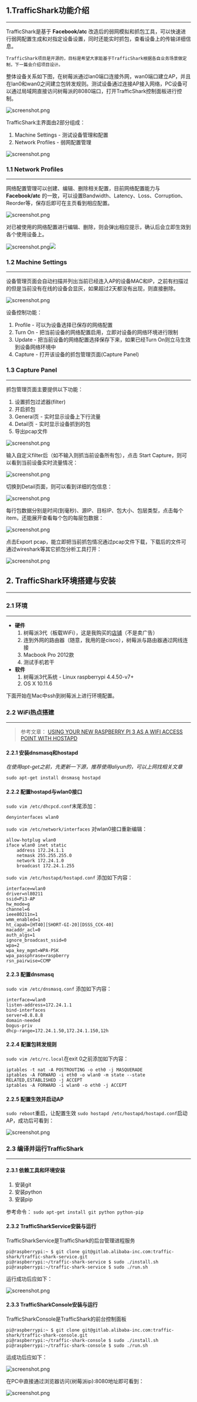 ## 1.TrafficShark功能介绍

---

TrafficShark是基于 **Facebook/atc** 改造后的弱网模拟和抓包工具，可以快速进行弱网配置生成和对指定设备设置，同时还能实时抓包，查看设备上的传输详细信息。

```
TrafficShark项目是开源的，目标是希望大家能基于TrafficShark根据各自业务场景做定制，下一篇会介绍项目设计。
```

整体设备关系如下图，在树莓派通过lan0端口连接外网，wan0端口建立AP，并且在lan0和wan0之间建立包转发规则。测试设备通过连接AP接入网络，PC设备可以通过局域网直接访问树莓派的8080端口，打开TrafficShark控制面板进行控制。

![screenshot.png](http://ata2-img.cn-hangzhou.img-pub.aliyun-inc.com/ae6559aa9be311db6124984e38426c3b.png)

TrafficShark主界面由2部分组成：

1. Machine Settings - 测试设备管理和配置
2. Network Profiles - 弱网配置管理

![screenshot.png](http://ata2-img.cn-hangzhou.img-pub.aliyun-inc.com/e690eddd85104ca81e67b6637fa49739.png)

### 1.1 Network Profiles

---

网络配置管理可以创建、编辑、删除相关配置，目前网络配置能力与 **Facebook/atc** 的一致，可以设置Bandwidth、Latency、Loss、Corruption、Reorder等，保存后即可在主页看到相应配置。

![screenshot.png](http://ata2-img.cn-hangzhou.img-pub.aliyun-inc.com/16f8ebf747baa83c56757039eaf730e2.png)

对已被使用的网络配置进行编辑、删除，则会弹出相应提示，确认后会立即生效到各个使用设备上。

![screenshot.png](http://ata2-img.cn-hangzhou.img-pub.aliyun-inc.com/45f86fd68d9501a76b6ca5502da143b0.png)![](/assets/media/2017/05/02/trafficshark-tool-for-network-4.png)

### 1.2 Machine Settings

---

设备管理页面会自动扫描并列出当前已经连入AP的设备MAC和IP，之前有扫描过的但是当前没有在线的设备会显灰，如果超过2天都没有出现，则直接删除。

![screenshot.png](http://ata2-img.cn-hangzhou.img-pub.aliyun-inc.com/cee23665a2999f84a92fee07759722cc.png)

设备控制功能：

1. Profile - 可以为设备选择已保存的网络配置
2. Turn On - 把当前设备的网络配置启用，立即对设备的网络环境进行限制
3. Update - 把当前设备的网络配置选择保存下来，如果已经Turn On则立马生效到设备网络环境中
4. Capture - 打开该设备的抓包管理页面(Capture Panel)

### 1.3 Capture Panel

---

抓包管理页面主要提供以下功能：

1. 设置抓包过滤器(filter)
2. 开启抓包
3. General页 - 实时显示设备上下行流量
4. Detail页 - 实时显示设备抓到的包
5. 导出pcap文件

![screenshot.png](http://ata2-img.cn-hangzhou.img-pub.aliyun-inc.com/9600f2fdc22746fdca8aebabd9e9a556.png)

输入自定义filter后（如不输入则抓当前设备所有包），点击 Start Capture，则可以看到当前设备实时流量情况：

![screenshot.png](http://ata2-img.cn-hangzhou.img-pub.aliyun-inc.com/ef4362f65717c600c9f19ff478141c9b.png)

切换到Detail页面，则可以看到详细的包信息：

![screenshot.png](http://ata2-img.cn-hangzhou.img-pub.aliyun-inc.com/2d0dc2da13d27b3e662da13d30698a31.png)

每行包数据分别是时间(到毫秒)、源IP、目标IP、包大小、包层类型，点击每个item，还能展开查看每个包的每层包数据：

![screenshot.png](http://ata2-img.cn-hangzhou.img-pub.aliyun-inc.com/9f8f27c2cd5537e41bf81f32191b0ea2.png)

点击Export pcap，能立即把当前抓包情况通过pcap文件下载，下载后的文件可通过wireshark等其它抓包分析工具打开：

![screenshot.png](http://ata2-img.cn-hangzhou.img-pub.aliyun-inc.com/e26ca4791c4c125104eed845706064ab.png)

## 2. TrafficShark环境搭建与安装

---

### 2.1 环境

---

* **硬件**
  1. 树莓派3代（板载WiFi），这是我购买的[店铺](https://item.taobao.com/item.htm?spm=a1z09.2.0.0.lzcDi6&id=527525039334&_u=41tom485b0d)（不是卖广告）
  2. 连到外网的路由器（随意，我用的是cisco），树莓派与路由器通过网线连接
  3. Macbook Pro 2012款
  4. 测试手机若干
* **软件**
  1. 树莓派3代系统 - Linux raspberrypi 4.4.50-v7+
  2. OS X 10.11.6
  
下面开始在Mac中ssh到树莓派上进行环境配置。
  
### 2.2 WiFi热点搭建

---

> 参考文章：
> [USING YOUR NEW RASPBERRY PI 3 AS A WIFI ACCESS POINT WITH HOSTAPD](https://frillip.com/using-your-raspberry-pi-3-as-a-wifi-access-point-with-hostapd/)

#### 2.2.1 安装dnsmasq和hostapd

*在使用apt-get之前，先更新一下源，推荐使用aliyun的，可以上网找相关文章*

```
sudo apt-get install dnsmasq hostapd
```

#### 2.2.2 配置hostapd与wlan0接口


``` sudo vim /etc/dhcpcd.conf ```末尾添加：

``` 
denyinterfaces wlan0 
```

``` sudo vim /etc/network/interfaces ``` 对wlan0接口重新编辑：

```
allow-hotplug wlan0  
iface wlan0 inet static  
    address 172.24.1.1
    netmask 255.255.255.0
    network 172.24.1.0
    broadcast 172.24.1.255
```

``` sudo vim /etc/hostapd/hostapd.conf ``` 添加如下内容：

```
interface=wlan0
driver=nl80211
ssid=Pi3-AP
hw_mode=g
channel=6
ieee80211n=1
wmm_enabled=1
ht_capab=[HT40][SHORT-GI-20][DSSS_CCK-40]
macaddr_acl=0
auth_algs=1
ignore_broadcast_ssid=0
wpa=2
wpa_key_mgmt=WPA-PSK
wpa_passphrase=raspberry
rsn_pairwise=CCMP
```

#### 2.2.3 配置dnsmasq

``` sudo vim /etc/dnsmasq.conf ``` 添加如下内容：

```
interface=wlan0
listen-address=172.24.1.1
bind-interfaces
server=8.8.8.8
domain-needed
bogus-priv
dhcp-range=172.24.1.50,172.24.1.150,12h
```

#### 2.2.4 配置包转发规则

``` sudo vim /etc/rc.local ```在exit 0之前添加如下内容：

```
iptables -t nat -A POSTROUTING -o eth0 -j MASQUERADE
iptables -A FORWARD -i eth0 -o wlan0 -m state --state RELATED,ESTABLISHED -j ACCEPT
iptables -A FORWARD -i wlan0 -o eth0 -j ACCEPT
```

#### 2.2.5 配置生效并启动AP

```sudo reboot```重启，让配置生效
```sudo hostapd /etc/hostapd/hostapd.conf```启动AP，成功后可看到：

![screenshot.png](http://ata2-img.cn-hangzhou.img-pub.aliyun-inc.com/3732e2cba1cd624c144a082f6316f8e0.png)

### 2.3 编译并运行TrafficShark

---

#### 2.3.1 依赖工具和环境安装

1. 安装git
2. 安装python
3. 安装pip

参考命令： ``` sudo apt-get install git python python-pip ```

#### 2.3.2 TrafficSharkService安装与运行

TrafficSharkService是TrafficShark的后台管理进程服务

``` 
pi@raspberrypi:~ $ git clone git@gitlab.alibaba-inc.com:traffic-shark/traffic-shark-service.git 
pi@raspberrypi:~/traffic-shark-service $ sudo ./install.sh
pi@raspberrypi:~/traffic-shark-service $ sudo ./run.sh
```

运行成功后应如下：

![screenshot.png](http://ata2-img.cn-hangzhou.img-pub.aliyun-inc.com/6b6ae865e6d043388ad17b9ecf164e4d.png)

#### 2.3.3 TrafficSharkConsole安装与运行

TrafficSharkConsole是TrafficShark的前台控制面板

``` 
pi@raspberrypi:~ $ git clone git@gitlab.alibaba-inc.com:traffic-shark/traffic-shark-console.git
pi@raspberrypi:~/traffic-shark-console $ sudo ./install.sh
pi@raspberrypi:~/traffic-shark-console $ sudo ./run.sh
```

运成功后应如下：

![screenshot.png](http://ata2-img.cn-hangzhou.img-pub.aliyun-inc.com/b72447834c58f025e211b12daf792ba6.png)

在PC中直接通过浏览器访问{树莓派ip}:8080地址即可看到：

![screenshot.png](http://ata2-img.cn-hangzhou.img-pub.aliyun-inc.com/4a431c68e0f33199bb3953fb4b8c8914.png)

